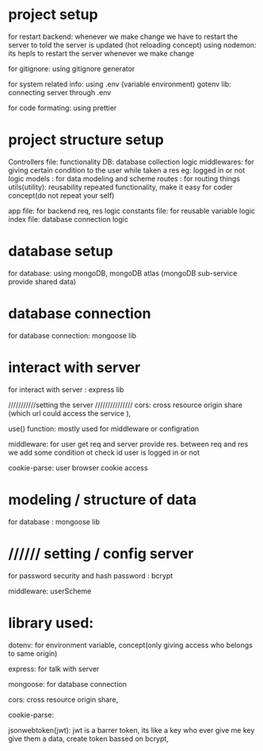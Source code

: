 # project setup

for restart backend: whenever we make change we have to restart the server to told the server is updated (hot reloading concept)
using nodemon: its hepls to restart the server whenever we make change

for gitignore: using gitignore generator

for system related info: using .env (variable environment) gotenv lib: connecting server through .env

for code formating: using prettier

# project structure setup

Controllers file: functionality
DB: database collection logic
middlewares: for giving certain condition to the user while taken a res eg: logged in or not logic
models : for data modeling and scheme
routes : for routing things
utils(utility): reusability repeated functionality, make it easy for coder concept(do not repeat your self)

app file: for backend req, res logic
constants file: for reusable variable logic
index file: database connection logic

# database setup

for database: using mongoDB, mongoDB atlas (mongoDB sub-service provide shared data)

# database connection

for database connection: mongoose lib

# interact with server

for interact with server : express lib

///////////setting the server ///////////////
cors: cross resource origin share (which url could access the service ),

use() function: mostly used for middleware or configration

middleware: for user get req and server provide res. between req and res we add some condition ot check id user is logged in or not

cookie-parse: user browser cookie access

# modeling / structure of data

for database : mongoose lib

# ////// setting / config server

for password security and hash password : bcrypt

middleware: userScheme

# library used:

dotenv: for environment variable, concept(only giving access who belongs to same origin)

express: for talk with server

mongoose: for database connection

cors: cross resource origin share,

cookie-parse:

jsonwebtoken(jwt): jwt is a barrer token, its like a key who ever give me key give them a data, create token bassed on bcrypt,

